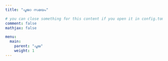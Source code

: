 ```yaml
---
title: "പൂജാ സമയം"

# you can close something for this content if you open it in config.toml.
comment: false
mathjax: false

menu:
  main:
    parent: "പൂജ"
    weight: 1
---
```

